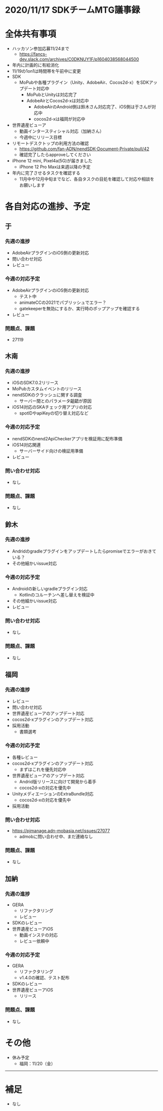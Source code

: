# 2020/11/17 SDKチームMTG議事録

# 全体共有事項
- ハッカソン参加応募11/24まで
  - https://fancs-dev.slack.com/archives/C0DKNUY1F/p1604038568044500
- 年内に計画的に有給消化
- 11/19の1on1は時間帯を午前中に変更
- SDK
  - MoPubや各種プラグイン（Unity、AdobeAir、Cocos2d-x）をSDKアップデート対応中
    - MoPubとUnityは対応完了
    - AdobeAirとCocos2d-xは対応中
      - AdobeAirのAndroid側は鈴木さん対応完了、iOS側は于さんが対応中
      - cocos2d-xは福岡が対応中
- 世界遺産ビューア
  - 動画インタースティシャル対応（加納さん）
  - 今週中にリリース目標
- リモートデスクトップの利用方法の確認
  - https://github.com/fan-ADN/nendSDK-Document-Private/pull/42
  - 確認完了したらapproveしてください
- iPhone 12 mini, Pixel4a(5G)が届きました
  - iPhone 12 Pro Maxは来週以降の予定
- 年内に完了させるタスクを確認する
  - 11月中や12月中旬までなど、各自タスクの目処を確認して対応や相談をお願いします

# 各自対応の進捗、予定
## 于
### 先週の進捗
- AdobeAirプラグインのiOS側の更新対応
- 問い合わせ対応
- レビュー

### 今週の対応予定
- AdobeAirプラグインのiOS側の更新対応
  - テスト中
  - animateCCの2021でパブリッシュでエラー？
  - gatekeeperを無効にするか、実行時のポップアップを確認する
- レビュー

### 問題点、課題
- 27119

## 木南
### 先週の進捗
- iOSのSDK7.0.2リリース
- MoPubカスタムイベントのリリース
- nendSDKのクラッシュに関する調査
  - サーバー間とのパラメータ齟齬が原因
- iOS14対応のSKAチェック用アプリの対応
  - spotIDやapiKeyの切り替え対応など

### 今週の対応予定
- nendSDKのnend2ApiCheckerアプリを検証用に配布準備
- iOS14対応関連
  - サーバーサイド向けの検証用準備
- レビュー

### 問い合わせ対応
- なし

### 問題点、課題
- なし

## 鈴木
### 先週の進捗
- Andridのgradleプラグインをアップデートしたらpromiseでエラーがおきている？
- その他細かいissue対応

### 今週の対応予定
- Androidの新しいgradleプラグイン対応
  - Kotlinのコルーチンへ差し替えを検証中
- その他細かいissue対応
- レビュー

### 問い合わせ対応
- なし

### 問題点、課題
- なし

## 福岡
### 先週の進捗
- レビュー
- 問い合わせ対応
- 世界遺産ビューアのアップデート対応
- cocos2d-xプラグインのアップデート対応
- 採用活動
  - 書類選考

### 今週の対応予定
- 各種レビュー
- cocos2d-xプラグインのアップデート対応
  - まずはこれを優先対応中
- 世界遺産ビューアのアップデート対応
  - Andrid版リリースに向けて開発から着手
  - cocos2d-xの対応を優先中
- UnityメディエーションのExtraBundle対応
  - cocos2d-xの対応を優先中
- 採用活動

### 問い合わせ対応
- https://pjmanage.adn-mobasia.net/issues/27077
  - admobに問い合わせ中、まだ連絡なし

### 問題点、課題
- なし

## 加納
### 先週の進捗
- GERA
  - リファクタリング
  - レビュー
- SDKのレビュー
- 世界遺産ビューアiOS
  - 動画インステの対応
  - レビュー依頼中

### 今週の対応予定
- GERA
  - リファクタリング
  - v1.4.0の確認、テスト配布
- SDKのレビュー
- 世界遺産ビューアiOS
  - リリース

### 問題点、課題
- なし

# その他
- 休み予定
  - 福岡：11/20（金）

----

# 補足
- なし
